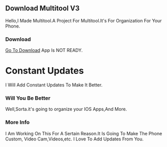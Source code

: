 ## Download Multitool V3

Hello,I Made Multitool.A Project For Multitool.It's For Organization For Your Phone.
### Download

[Go To Download](#) App Is NOT READY.
# Constant Updates
I Will Add Constant Updates To Make It Better.




### Will You Be Better
Well,Sorta.it's going to organize your IOS Apps,And More.

### More Info
I Am Working On This For  A Sertain Reason.It Is Going To Make The Phone Custom, Video Cam,Videos,etc.
I Love To Add Updates From You.
